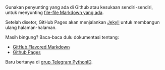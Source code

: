Gunakan penyunting yang ada di Github atau kesukaan sendiri-sendiri, untuk menyunting [file-file Markdown yang ada](https://github.com/PythonID/pages).

Setelah disetor, GitHub Pages akan menjalankan [Jekyll](https://jekyllrb.com) untuk membangun ulang halaman-halaman.

Masih bingung? Baca-baca dulu dokumentasi tentang:
- [GitHub Flavored Markdown](https://guides.github.com/features/mastering-markdown/)
- [Github Pages](https://help.github.com/categories/github-pages-basics/)

Baru bertanya di [grup Telegram PythonID](https://t.me/pythonID).
